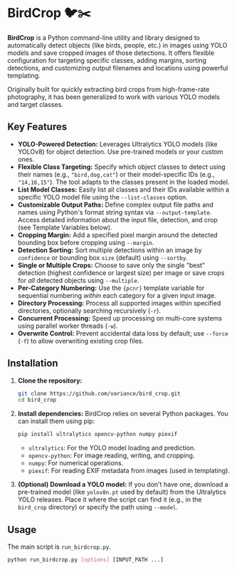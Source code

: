 # BirdCrop 🐦✂️

**BirdCrop** is a Python command-line utility and library designed to automatically detect objects (like birds, people, etc.) in images using YOLO models and save cropped images of those detections. It offers flexible configuration for targeting specific classes, adding margins, sorting detections, and customizing output filenames and locations using powerful templating.

Originally built for quickly extracting bird crops from high-frame-rate photography, it has been generalized to work with various YOLO models and target classes.

## Key Features

*   **YOLO-Powered Detection:** Leverages Ultralytics YOLO models (like YOLOv8) for object detection. Use pre-trained models or your custom ones.
*   **Flexible Class Targeting:** Specify which object classes to detect using their names (e.g., `"bird,dog,cat"`) or their model-specific IDs (e.g., `"14,16,15"`). The tool adapts to the classes present in the loaded model.
*   **List Model Classes:** Easily list all classes and their IDs available within a specific YOLO model file using the `--list-classes` option.
*   **Customizable Output Paths:** Define complex output file paths and names using Python's format string syntax via `--output-template`. Access detailed information about the input file, detection, and crop (see Template Variables below).
*   **Cropping Margin:** Add a specified pixel margin around the detected bounding box before cropping using `--margin`.
*   **Detection Sorting:** Sort multiple detections within an image by `confidence` or bounding box `size` (default) using `--sortby`.
*   **Single or Multiple Crops:** Choose to save only the single "best" detection (highest confidence or largest size) per image or save crops for *all* detected objects using `--multiple`.
*   **Per-Category Numbering:** Use the `{pcnr}` template variable for sequential numbering *within* each category for a given input image.
*   **Directory Processing:** Process all supported images within specified directories, optionally searching recursively (`-r`).
*   **Concurrent Processing:** Speed up processing on multi-core systems using parallel worker threads (`-w`).
*   **Overwrite Control:** Prevent accidental data loss by default; use `--force` (`-f`) to allow overwriting existing crop files.

## Installation

1.  **Clone the repository:**
    ```bash
    git clone https://github.com/variance/bird_crop.git
    cd bird_crop
    ```

2.  **Install dependencies:**
    BirdCrop relies on several Python packages. You can install them using pip:
    ```bash
    pip install ultralytics opencv-python numpy piexif
    ```
    *   `ultralytics`: For the YOLO model loading and prediction.
    *   `opencv-python`: For image reading, writing, and cropping.
    *   `numpy`: For numerical operations.
    *   `piexif`: For reading EXIF metadata from images (used in templating).

3.  **(Optional) Download a YOLO model:** If you don't have one, download a pre-trained model (like `yolov8n.pt` used by default) from the Ultralytics YOLO releases. Place it where the script can find it (e.g., in the `bird_crop` directory) or specify the path using `--model`.

## Usage

The main script is `run_birdcrop.py`.

```bash
python run_birdcrop.py [options] [INPUT_PATH ...]
